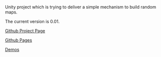 
Unity project which is trying to deliver a simple mechanism to build random maps.

The current version is 0.01. 

[Github Project Page](https://github.com/pointlesspun/SuperSimpleRandomMapGenerator)

[Github Pages](https://pointlesspun.github.io/SuperSimpleRandomMapGenerator/)

[Demos](https://pointlesspun.github.io/SuperSimpleRandomMapGenerator/Web)